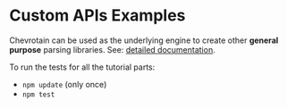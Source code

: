 # Custom APIs Examples

Chevrotain can be used as the underlying engine to create other **general purpose** parsing libraries.
See: [detailed documentation](http://sap.github.io/chevrotain/website/Deep_Dive/custom_apis.html).

To run the tests for all the tutorial parts:
* ```npm update``` (only once)
* ```npm test```

